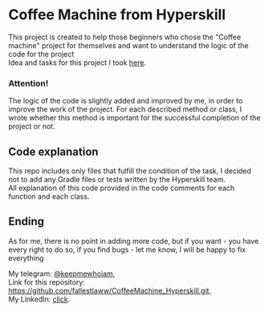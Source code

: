 # Coffee Machine from Hyperskill

This project is created to help those beginners who chose the "Coffee machine" project for themselves and want to understand the logic of the code for the project  
Idea and tasks for this project I took [here](https://hyperskill.org/study-plan).

### Attention!

The logic of the code is slightly added and improved by me, in order to improve the work of the project.
For each described method or class, I wrote whether this method is important for the successful completion of the project or not.  

## Code explanation

This repo includes only files that fulfill the condition of the task, I decided not to add any Gradle files or tests written by the Hyperskill team.    
All explanation of this code provided in the code comments for each function and each class.

## Ending

As for me, there is no point in adding more code, but if you want - you have every right to do so, if you find bugs - let me know, I will be happy to fix everything

My telegram: [@keepmewhoiam](https://t.me/keepmewhoiam),    
Link for this repository: https://github.com/fallestlaww/CoffeeMachine_Hyperskill.git,    
My LinkedIn: [click](https://www.linkedin.com/in/pavlo-svitenko-a167152bb/).
